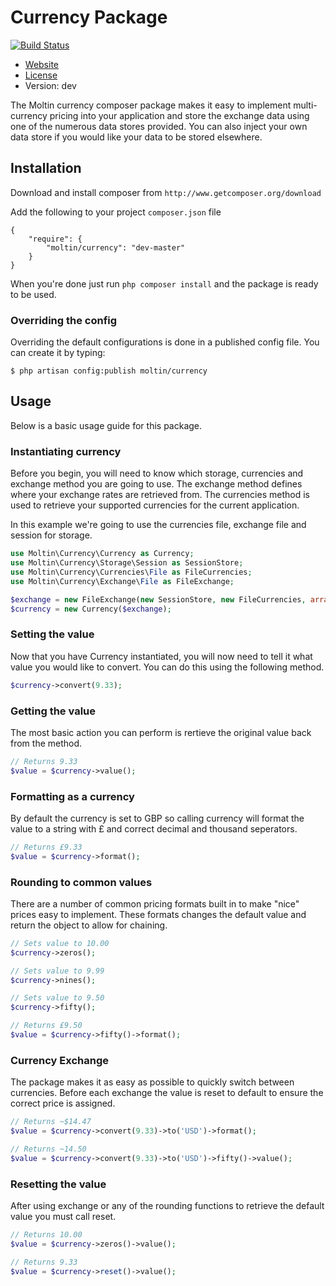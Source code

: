 # Currency Package

[![Build Status](https://secure.travis-ci.org/moltin/currency.png)](http://travis-ci.org/moltin/currency)

* [Website](http://molt.in)
* [License](https://github.com/moltin/currency/master/LICENSE)
* Version: dev

The Moltin currency composer package makes it easy to implement multi-currency pricing into your application and
store the exchange data using one of the numerous data stores provided. You can also inject your own data store if you
would like your data to be stored elsewhere.

## Installation
Download and install composer from `http://www.getcomposer.org/download`

Add the following to your project `composer.json` file
```
{
    "require": {
        "moltin/currency": "dev-master"
    }
}
```
When you're done just run `php composer install` and the package is ready to be used.

### Overriding the config
Overriding the default configurations is done in a published config file. You can create it by typing:

```
$ php artisan config:publish moltin/currency
```

## Usage
Below is a basic usage guide for this package.

### Instantiating currency
Before you begin, you will need to know which storage, currencies and exchange method you are going to use. The exchange method
defines where your exchange rates are retrieved from. The currencies method is used to retrieve your supported currencies
for the current application.

In this example we're going to use the currencies file, exchange file and session for storage.

```php
use Moltin\Currency\Currency as Currency;
use Moltin\Currency\Storage\Session as SessionStore;
use Moltin\Currency\Currencies\File as FileCurrencies;
use Moltin\Currency\Exchange\File as FileExchange;

$exchange = new FileExchange(new SessionStore, new FileCurrencies, array('base' => 'GBP'));
$currency = new Currency($exchange);
```

### Setting the value
Now that you have Currency instantiated, you will now need to tell it what value you would like to convert.
You can do this using the following method.

```php
$currency->convert(9.33);
```

### Getting the value
The most basic action you can perform is rertieve the original value back from the method.

```php
// Returns 9.33
$value = $currency->value();
```

### Formatting as a currency
By default the currency is set to GBP so calling currency will format the value to a string with £ and correct
decimal and thousand seperators.

```php
// Returns £9.33
$value = $currency->format();
```

### Rounding to common values
There are a number of common pricing formats built in to make "nice" prices easy to implement. These
formats changes the default value and return the object to allow for chaining.

```php
// Sets value to 10.00
$currency->zeros();

// Sets value to 9.99
$currency->nines();

// Sets value to 9.50
$currency->fifty();

// Returns £9.50
$value = $currency->fifty()->format();
```

### Currency Exchange
The package makes it as easy as possible to quickly switch between currencies. Before each exchange the value
is reset to default to ensure the correct price is assigned.

```php
// Returns ~$14.47
$value = $currency->convert(9.33)->to('USD')->format();

// Returns ~14.50
$value = $currency->convert(9.33)->to('USD')->fifty()->value();
```

### Resetting the value
After using exchange or any of the rounding functions to retrieve the default value you must call reset.

```php
// Returns 10.00
$value = $currency->zeros()->value();

// Returns 9.33
$value = $currency->reset()->value();
```
